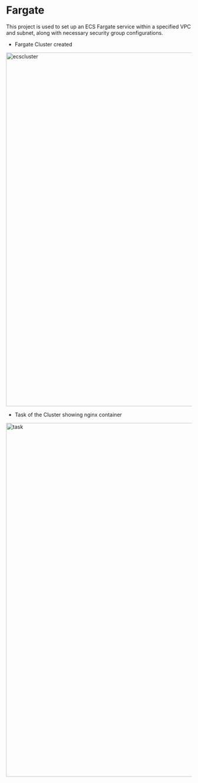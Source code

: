 # Fargate

This project is used to set up an ECS Fargate service within a specified VPC and subnet, along with necessary security group configurations.

* Fargate Cluster created 
<img width="960" alt="ecscluster" src="https://github.com/NavreetK/Terraform/assets/46690891/17cae5aa-7683-4769-bb30-355eab6e2a7c">

* Task of the Cluster showing nginx container
<img width="960" alt="task" src="https://github.com/NavreetK/Terraform/assets/46690891/33660cf9-3921-448f-b35f-fb8c59b7ab74">
